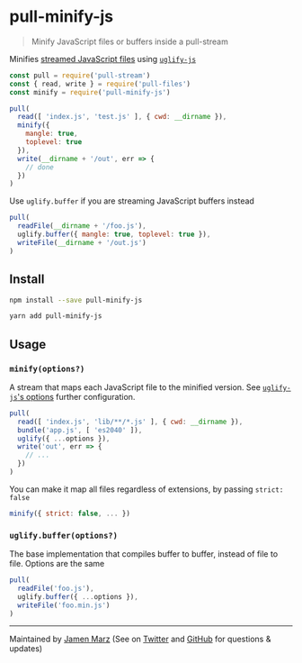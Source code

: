 
# pull-minify-js

> Minify JavaScript files or buffers inside a pull-stream

Minifies [streamed JavaScript files](https://npmjs.com/pull-files) using [`uglify-js`](https://npmjs.com/uglify-js)

```js
const pull = require('pull-stream')
const { read, write } = require('pull-files')
const minify = require('pull-minify-js')

pull(
  read([ 'index.js', 'test.js' ], { cwd: __dirname }),
  minify({
    mangle: true,
    toplevel: true
  }),
  write(__dirname + '/out', err => {
    // done
  })
)
```

Use `uglify.buffer` if you are streaming JavaScript buffers instead

```js
pull(
  readFile(__dirname + '/foo.js'),
  uglify.buffer({ mangle: true, toplevel: true }),
  writeFile(__dirname + '/out.js')
)
```

## Install

```sh
npm install --save pull-minify-js
```

```sh
yarn add pull-minify-js
```

## Usage

### `minify(options?)`

A stream that maps each JavaScript file to the minified version.  See [`uglify-js`'s options](https://www.npmjs.com/package/uglify-js#usage) further configuration.

```js
pull(
  read([ 'index.js', 'lib/**/*.js' ], { cwd: __dirname }),
  bundle('app.js', [ 'es2040' ]),
  uglify({ ...options }),
  write('out', err => {
    // ...
  })
)
```

You can make it map all files regardless of extensions, by passing `strict: false`

```js
minify({ strict: false, ... })
```

### `uglify.buffer(options?)`

The base implementation that compiles buffer to buffer, instead of file to file.  Options are the same

```js
pull(
  readFile('foo.js'),
  uglify.buffer({ ...options }),
  writeFile('foo.min.js')
)
```

---

Maintained by [Jamen Marz](https://git.io/jamen) (See on [Twitter](https://twitter.com/jamenmarz) and [GitHub](https://github.com/jamen) for questions & updates)

